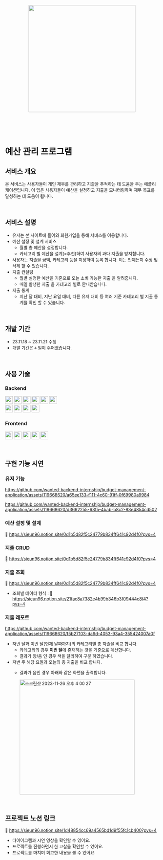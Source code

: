 
<br>
<br>

<div align="center">
    <img src="https://github.com/wanted-backend-internship/budget-management-application/assets/119668620/5a2fd1cd-5e9b-4b6b-8e6a-6a75e8bb1ab3" width=350/>   
</div>

<br>
<br>
<br>
<br>

# 예산 관리 프로그램
## 서비스 개요
본 서비스는 사용자들이 개인 재무를 관리하고 지출을 추적하는 데 도움을 주는 애플리케이션입니다. 이 앱은 사용자들이 예산을 설정하고 지출을 모니터링하며 재무 목표를 달성하는 데 도움이 됩니다. 

<br>

## 서비스 설명
- 유저는 본 사이트에 들어와 회원가입을 통해 서비스를 이용합니다.
- 예산 설정 및 설계 서비스
    - 월별 총 예산을 설정합니다.
    - 카테고리 별 예산을 설계(=추천)하여 사용자의 과다 지출을 방지합니다.
- 사용자는 지출을 금액, 카테고리 등을 지정하여 등록 합니다. 이는 언제든지 수정 및 삭제 할 수 있습니다.
- 지출 컨설팅
    - 월별 설정한 예산을 기준으로 오늘 소비 가능한 지출 을 알려줍니다.
    - 매일 발생한 지출 을 카테고리 별로 안내받습니다.
- 지출 통계
    - 지난 달 대비, 지난 요일 대비, 다른 유저 대비 등 여러 기준 카테고리 별 지출 통계를 확인 할 수 있습니다.

<br>

## 개발 기간
- 23.11.18 ~ 23.11.21 수행
- 개발 기간은 `4` 일이 주어졌습니다.

<br>

## 사용 기술
### Backend
<img src="https://img.shields.io/badge/Java-007396?style=flat&logo=java&logoColor=white" height="25px">  <img src="https://img.shields.io/badge/Mysql-4479A1?style=flat&logo=mysql&logoColor=white" height="25px"> <img src="https://img.shields.io/badge/Gradle-02303A.svg?style=flat&logo=Gradle&logoColor=white" height="25px"> 
    <img src="https://img.shields.io/badge/Hibernate-59666C?style=flat&logo=Hibernate&logoColor=white" height="25px"> <img src="https://img.shields.io/badge/JWT Webtoken-black?style=flat&logo=JSON%20web%20tokens" height="25px"> <img src="https://img.shields.io/badge/IntelliJ IDEA-000000.svg?style=flat&logo=intellij-idea&logoColor=white" height="25px"> <br>
<img src="https://img.shields.io/badge/SpringBoot-6DB33F?style=flat&logo=springBoot&logoColor=white" height="25px"> 
    <img src="https://img.shields.io/badge/SpringSecurity-6DB33F?style=flat&logo=springSecurity&logoColor=white" height="25px"> <img src="https://img.shields.io/badge/Postman-FF6C37?style=flat&logo=Postman&logoColor=white" height="25px">
  <img src="https://img.shields.io/badge/Redis-DC382D?style=flat&logo=Redis&logoColor=white" height="25px">
  
### Frontend
<img src="https://img.shields.io/badge/Vue.js-4FC08D?style=flat&logo=vuedotjs&logoColor=white" height="25px"> <img src="https://img.shields.io/badge/TypeScript-3178C6?style=flat&logo=typescript&logoColor=white" height="25px"> <img src="https://img.shields.io/badge/Prettier-F7B93E?style=flat&logo=prettier&logoColor=white" height="25px"> <img src="https://img.shields.io/badge/Sass-CC6699?style=flat&logo=sass&logoColor=white" height="25px"> <img src="https://img.shields.io/badge/ESLint-4B32C3?style=flat&logo=eslint&logoColor=white" height="25px"> 

<br>

## 구현 기능 시연
### 유저 기능
https://github.com/wanted-backend-internship/budget-management-application/assets/119668620/a65ee133-f111-4c60-91ff-0f69980a9984

https://github.com/wanted-backend-internship/budget-management-application/assets/119668620/d3692255-63f5-4bab-b8c2-83e4854cd502

### 예산 설정 및 설계
🔗 https://sieun96.notion.site/0d1b5d82f5c24779b834ff641c92d4f0?pvs=4
### 지출 CRUD
🔗 https://sieun96.notion.site/0d1b5d82f5c24779b834ff641c92d4f0?pvs=4
### 지출 조회
🔗 https://sieun96.notion.site/0d1b5d82f5c24779b834ff641c92d4f0?pvs=4
- 조회별 데이터 형식 :
  🔗 https://sieun96.notion.site/21fac8a7382e4b99b346b3f09444c8f4?pvs=4
### 지출 레포트
https://github.com/wanted-backend-internship/budget-management-application/assets/119668620/f5b27103-da9d-4053-93a4-355424007a0f

- 저번 달과 이번 달(현재 날짜까지)의 카테고리별 총 지출을 비교 합니다.
  - 카테고리의 경우 **이번 달**에 존재하는 것을 기준으로 계산합니다.
  - 결과가 양/음 인 경우 색을 달리하여 구분 하였습니다.
- 저번 주 해당 요일과 오늘의 총 지출을 비교 합니다.
  - 결과가 음인 경우 아래와 같은 화면을 출력합니다.
    
    <img width="376" alt="스크린샷 2023-11-26 오후 4 00 27" src="https://github.com/wanted-backend-internship/budget-management-application/assets/119668620/aa3fe352-eef8-4f0a-b8de-2a74e09cde83">


<br>

## 프로젝트 노션 링크
🔗 https://sieun96.notion.site/1d48854cc69a4565bd1d9f55fc1cb400?pvs=4
- 다이어그램과 시연 영상을 확인할 수 있어요.
- 프로젝트를 진행하면서 한 고찰을 확인할 수 있어요.
- 프로젝트를 마치며 회고한 내용을 볼 수 있어요.

<br>

